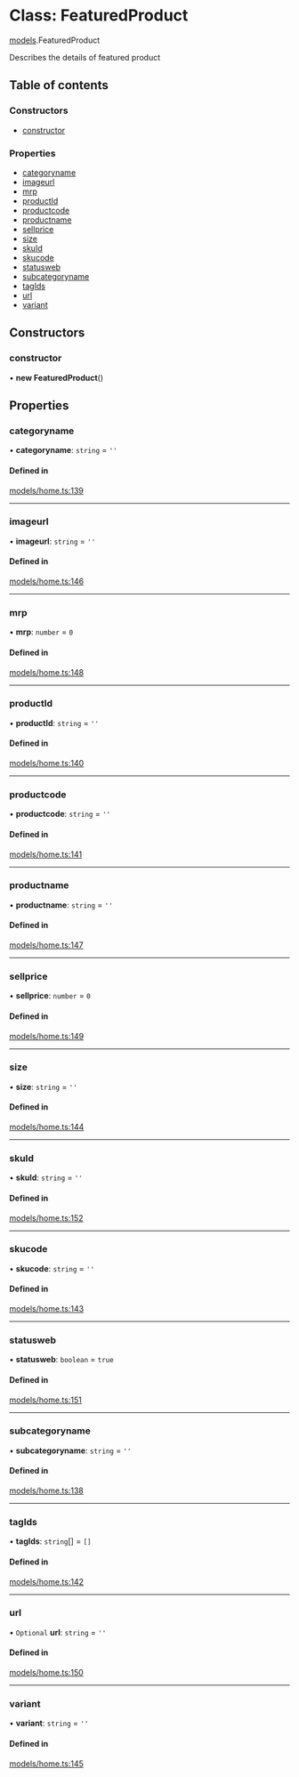 # Class: FeaturedProduct

[models](../wiki/models).FeaturedProduct

Describes the details of featured product

## Table of contents

### Constructors

- [constructor](../wiki/models.FeaturedProduct#constructor)

### Properties

- [categoryname](../wiki/models.FeaturedProduct#categoryname)
- [imageurl](../wiki/models.FeaturedProduct#imageurl)
- [mrp](../wiki/models.FeaturedProduct#mrp)
- [productId](../wiki/models.FeaturedProduct#productid)
- [productcode](../wiki/models.FeaturedProduct#productcode)
- [productname](../wiki/models.FeaturedProduct#productname)
- [sellprice](../wiki/models.FeaturedProduct#sellprice)
- [size](../wiki/models.FeaturedProduct#size)
- [skuId](../wiki/models.FeaturedProduct#skuid)
- [skucode](../wiki/models.FeaturedProduct#skucode)
- [statusweb](../wiki/models.FeaturedProduct#statusweb)
- [subcategoryname](../wiki/models.FeaturedProduct#subcategoryname)
- [tagIds](../wiki/models.FeaturedProduct#tagids)
- [url](../wiki/models.FeaturedProduct#url)
- [variant](../wiki/models.FeaturedProduct#variant)

## Constructors

### constructor

• **new FeaturedProduct**()

## Properties

### categoryname

• **categoryname**: `string` = `''`

#### Defined in

[models/home.ts:139](https://gitlab.com/baliganikhil/blackmirror-sdk/-/blob/349365c/src/models/home.ts#L139)

___

### imageurl

• **imageurl**: `string` = `''`

#### Defined in

[models/home.ts:146](https://gitlab.com/baliganikhil/blackmirror-sdk/-/blob/349365c/src/models/home.ts#L146)

___

### mrp

• **mrp**: `number` = `0`

#### Defined in

[models/home.ts:148](https://gitlab.com/baliganikhil/blackmirror-sdk/-/blob/349365c/src/models/home.ts#L148)

___

### productId

• **productId**: `string` = `''`

#### Defined in

[models/home.ts:140](https://gitlab.com/baliganikhil/blackmirror-sdk/-/blob/349365c/src/models/home.ts#L140)

___

### productcode

• **productcode**: `string` = `''`

#### Defined in

[models/home.ts:141](https://gitlab.com/baliganikhil/blackmirror-sdk/-/blob/349365c/src/models/home.ts#L141)

___

### productname

• **productname**: `string` = `''`

#### Defined in

[models/home.ts:147](https://gitlab.com/baliganikhil/blackmirror-sdk/-/blob/349365c/src/models/home.ts#L147)

___

### sellprice

• **sellprice**: `number` = `0`

#### Defined in

[models/home.ts:149](https://gitlab.com/baliganikhil/blackmirror-sdk/-/blob/349365c/src/models/home.ts#L149)

___

### size

• **size**: `string` = `''`

#### Defined in

[models/home.ts:144](https://gitlab.com/baliganikhil/blackmirror-sdk/-/blob/349365c/src/models/home.ts#L144)

___

### skuId

• **skuId**: `string` = `''`

#### Defined in

[models/home.ts:152](https://gitlab.com/baliganikhil/blackmirror-sdk/-/blob/349365c/src/models/home.ts#L152)

___

### skucode

• **skucode**: `string` = `''`

#### Defined in

[models/home.ts:143](https://gitlab.com/baliganikhil/blackmirror-sdk/-/blob/349365c/src/models/home.ts#L143)

___

### statusweb

• **statusweb**: `boolean` = `true`

#### Defined in

[models/home.ts:151](https://gitlab.com/baliganikhil/blackmirror-sdk/-/blob/349365c/src/models/home.ts#L151)

___

### subcategoryname

• **subcategoryname**: `string` = `''`

#### Defined in

[models/home.ts:138](https://gitlab.com/baliganikhil/blackmirror-sdk/-/blob/349365c/src/models/home.ts#L138)

___

### tagIds

• **tagIds**: `string`[] = `[]`

#### Defined in

[models/home.ts:142](https://gitlab.com/baliganikhil/blackmirror-sdk/-/blob/349365c/src/models/home.ts#L142)

___

### url

• `Optional` **url**: `string` = `''`

#### Defined in

[models/home.ts:150](https://gitlab.com/baliganikhil/blackmirror-sdk/-/blob/349365c/src/models/home.ts#L150)

___

### variant

• **variant**: `string` = `''`

#### Defined in

[models/home.ts:145](https://gitlab.com/baliganikhil/blackmirror-sdk/-/blob/349365c/src/models/home.ts#L145)
